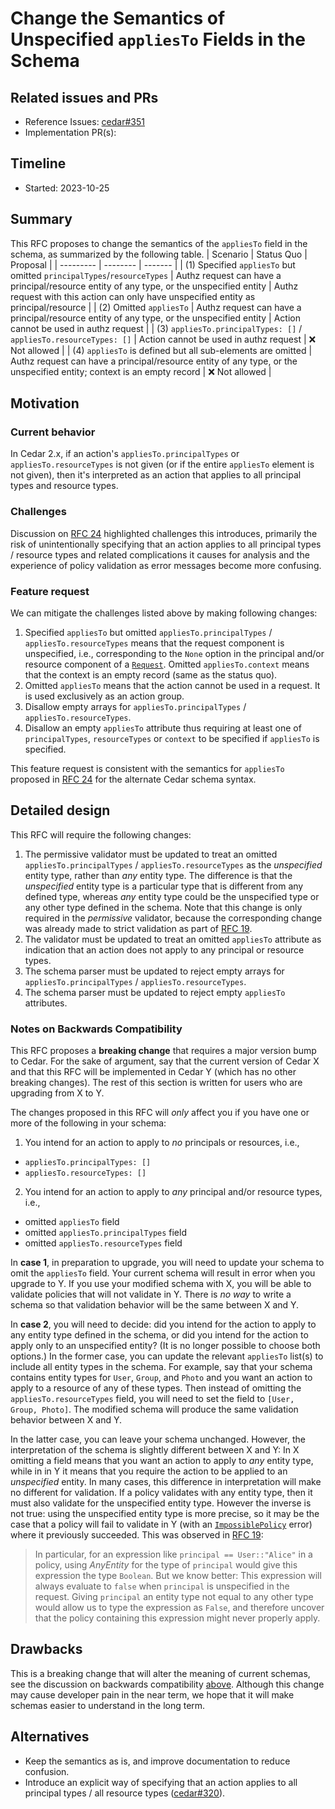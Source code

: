 # Change the Semantics of Unspecified `appliesTo` Fields in the Schema

## Related issues and PRs

- Reference Issues: [cedar#351](https://github.com/cedar-policy/cedar/issues/351)
- Implementation PR(s):

## Timeline

- Started: 2023-10-25

## Summary

This RFC proposes to change the semantics of the `appliesTo` field in the schema, as summarized by the following table.
| Scenario | Status Quo | Proposal |
| --------- | -------- | ------- |
| (1) Specified `appliesTo` but omitted `principalTypes`/`resourceTypes` | Authz request can have a principal/resource entity of any type, or the unspecified entity | Authz request with this action can only have unspecified entity as principal/resource |
| (2) Omitted `appliesTo` | Authz request can have a principal/resource entity of any type, or the unspecified entity | Action cannot be used in authz request |
| (3) `appliesTo.principalTypes: []` / `appliesTo.resourceTypes: []` | Action cannot be used in authz request | ❌ Not allowed |
| (4) `appliesTo` is defined but all sub-elements are omitted | Authz request can have a principal/resource entity of any type, or the unspecified entity; context is an empty record | ❌ Not allowed |

## Motivation

### Current behavior

In Cedar 2.x, if an action's `appliesTo.principalTypes` or `appliesTo.resourceTypes` is not given (or if the entire `appliesTo` element is not given), then it's interpreted as an action that applies to all principal types and resource types.

### Challenges

Discussion on [RFC 24](https://github.com/cedar-policy/rfcs/pull/24) highlighted challenges this introduces, primarily the risk of unintentionally specifying that an action applies to all principal types / resource types and related complications it causes for analysis and the experience of policy validation as error messages become more confusing.

### Feature request

We can mitigate the challenges listed above by making following changes:

1. Specified `appliesTo` but omitted `appliesTo.principalTypes` / `appliesTo.resourceTypes` means that the request component is unspecified, i.e., corresponding to the `None` option in the principal and/or resource component of a [`Request`](https://docs.rs/cedar-policy/X.0/cedar_policy/struct.Request.html). Omitted `appliesTo.context` means that the context is an empty record (same as the status quo).
2. Omitted `appliesTo` means that the action cannot be used in a request. It is used exclusively as an action group.
3. Disallow empty arrays for `appliesTo.principalTypes` / `appliesTo.resourceTypes`.
4. Disallow an empty `appliesTo` attribute thus requiring at least one of `principalTypes`, `resourceTypes` or `context` to be specified if `appliesTo` is specified.

This feature request is consistent with the semantics for `appliesTo` proposed in [RFC 24](https://github.com/cedar-policy/rfcs/blob/main/text/0024-schema-syntax.md) for the alternate Cedar schema syntax.

## Detailed design

This RFC will require the following changes:

1. The permissive validator must be updated to treat an omitted `appliesTo.principalTypes` / `appliesTo.resourceTypes` as the _unspecified_ entity type, rather than _any_ entity type. The difference is that the _unspecified_ entity type is a particular type that is different from any defined type, whereas _any_ entity type could be the unspecified type or any other type defined in the schema. Note that this change is only required in the _permissive_ validator, because the corresponding change was already made to strict validation as part of [RFC 19](https://github.com/cedar-policy/rfcs/blob/main/text/0019-stricter-validation.md).
2. The validator must be updated to treat an omitted `appliesTo` attribute as indication that an action does not apply to any principal or resource types.
3. The schema parser must be updated to reject empty arrays for `appliesTo.principalTypes` / `appliesTo.resourceTypes`.
4. The schema parser must be updated to reject empty `appliesTo` attributes.

### Notes on Backwards Compatibility

This RFC proposes a **breaking change** that requires a major version bump to Cedar.
For the sake of argument, say that the current version of Cedar X and that this RFC will be implemented in Cedar Y (which has no other breaking changes).
The rest of this section is written for users who are upgrading from X to Y.

The changes proposed in this RFC will _only_ affect you if you have one or more of the following in your schema:

1. You intend for an action to apply to _no_ principals or resources, i.e.,

- `appliesTo.principalTypes: []`
- `appliesTo.resourceTypes: []`

2. You intend for an action to apply to _any_ principal and/or resource types, i.e.,

- omitted `appliesTo` field
- omitted `appliesTo.principalTypes` field
- omitted `appliesTo.resourceTypes` field

In **case 1**, in preparation to upgrade, you will need to update your schema to omit the `appliesTo` field.
Your current schema will result in error when you upgrade to Y.
If you use your modified schema with X, you will be able to validate policies that will not validate in Y.
There is _no way_ to write a schema so that validation behavior will be the same between X and Y.

In **case 2**, you will need to decide: did you intend for the action to apply to any entity type defined in the schema, or did you intend for the action to apply only to an unspecified entity?
(It is no longer possible to choose both options.)
In the former case, you can update the relevant `appliesTo` list(s) to include all entity types in the schema.
For example, say that your schema contains entity types for `User`, `Group`, and `Photo` and you want an action to apply to a resource of any of these types.
Then instead of omitting the `appliesTo.resourceTypes` field, you will need to set the field to `[User, Group, Photo]`.
The modified schema will produce the same validation behavior between X and Y.

In the latter case, you can leave your schema unchanged.
However, the interpretation of the schema is slightly different between X and Y: In X omitting a field means that you want an action to apply to _any_ entity type, while in in Y it means that you require the action to be applied to an _unspecified_ entity.
In many cases, this difference in interpretation will make no different for validation.
If a policy validates with any entity type, then it must also validate for the unspecified entity type.
However the inverse is not true: using the unspecified entity type is more precise, so it may be the case that a policy will fail to validate in Y (with an [`ImpossiblePolicy`](https://docs.rs/cedar-policy/latest/cedar_policy/enum.TypeErrorKind.html#variant.ImpossiblePolicy) error) where it previously succeeded.
This was observed in [RFC 19](https://github.com/cedar-policy/rfcs/blob/main/text/0019-stricter-validation.md):

> In particular, for an expression like `principal == User::"Alice"` in a policy, using _AnyEntity_ for the type of `principal` would give this expression the type `Boolean`. But we know better: This expression will always evaluate to `false` when `principal` is unspecified in the request. Giving `principal` an entity type not equal to any other type would allow us to type the expression as `False`, and therefore uncover that the policy containing this expression might never properly apply.

## Drawbacks

This is a breaking change that will alter the meaning of current schemas, see the discussion on backwards compatibility [above](#notes-on-backwards-compatibility).
Although this change may cause developer pain in the near term, we hope that it will make schemas easier to understand in the long term.

## Alternatives

- Keep the semantics as is, and improve documentation to reduce confusion.
- Introduce an explicit way of specifying that an action applies to all principal types / all resource types  ([cedar#320](https://github.com/cedar-policy/cedar/issues/320)).
